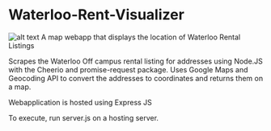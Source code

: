 # Waterloo-Rent-Visualizer
![alt text](https://raw.githubusercontent.com/AlbertQin/Waterloo-Rent-Visualizer/master/to/img.png)
A map webapp that displays the location of Waterloo Rental Listings

Scrapes the Waterloo Off campus rental listing for addresses using Node.JS with the Cheerio and promise-request package.
Uses Google Maps and Geocoding API to convert the addresses to coordinates and returns them on a map.

Webapplication is hosted using Express JS

To execute, run server.js on a hosting server.
